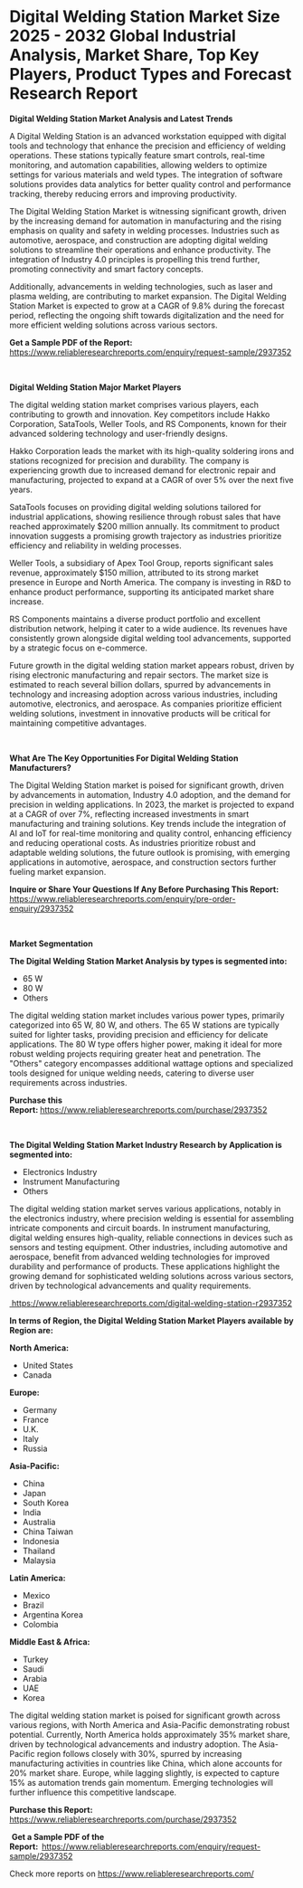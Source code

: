 <p><h1>Digital Welding Station Market Size 2025 - 2032 Global Industrial Analysis, Market Share, Top Key Players, Product Types and Forecast Research Report</h1></p><p><strong>Digital Welding Station Market Analysis and Latest Trends</strong></p>
<p><p>A Digital Welding Station is an advanced workstation equipped with digital tools and technology that enhance the precision and efficiency of welding operations. These stations typically feature smart controls, real-time monitoring, and automation capabilities, allowing welders to optimize settings for various materials and weld types. The integration of software solutions provides data analytics for better quality control and performance tracking, thereby reducing errors and improving productivity.</p><p>The Digital Welding Station Market is witnessing significant growth, driven by the increasing demand for automation in manufacturing and the rising emphasis on quality and safety in welding processes. Industries such as automotive, aerospace, and construction are adopting digital welding solutions to streamline their operations and enhance productivity. The integration of Industry 4.0 principles is propelling this trend further, promoting connectivity and smart factory concepts.</p><p>Additionally, advancements in welding technologies, such as laser and plasma welding, are contributing to market expansion. The Digital Welding Station Market is expected to grow at a CAGR of 9.8% during the forecast period, reflecting the ongoing shift towards digitalization and the need for more efficient welding solutions across various sectors.</p></p>
<p><strong>Get a Sample PDF of the Report:&nbsp;</strong> <a href="https://www.reliableresearchreports.com/enquiry/request-sample/2937352?utm_campaign=2937&utm_medium=2&utm_source=Github&utm_content=ia&utm_term=14032025&utm_id=digital-welding-station">https://www.reliableresearchreports.com/enquiry/request-sample/2937352</a></p>
<p>&nbsp;</p>
<p><strong>Digital Welding Station Major Market Players</strong></p>
<p><p>The digital welding station market comprises various players, each contributing to growth and innovation. Key competitors include Hakko Corporation, SataTools, Weller Tools, and RS Components, known for their advanced soldering technology and user-friendly designs. </p><p>Hakko Corporation leads the market with its high-quality soldering irons and stations recognized for precision and durability. The company is experiencing growth due to increased demand for electronic repair and manufacturing, projected to expand at a CAGR of over 5% over the next five years. </p><p>SataTools focuses on providing digital welding solutions tailored for industrial applications, showing resilience through robust sales that have reached approximately $200 million annually. Its commitment to product innovation suggests a promising growth trajectory as industries prioritize efficiency and reliability in welding processes.</p><p>Weller Tools, a subsidiary of Apex Tool Group, reports significant sales revenue, approximately $150 million, attributed to its strong market presence in Europe and North America. The company is investing in R&D to enhance product performance, supporting its anticipated market share increase.</p><p>RS Components maintains a diverse product portfolio and excellent distribution network, helping it cater to a wide audience. Its revenues have consistently grown alongside digital welding tool advancements, supported by a strategic focus on e-commerce.</p><p>Future growth in the digital welding station market appears robust, driven by rising electronic manufacturing and repair sectors. The market size is estimated to reach several billion dollars, spurred by advancements in technology and increasing adoption across various industries, including automotive, electronics, and aerospace. As companies prioritize efficient welding solutions, investment in innovative products will be critical for maintaining competitive advantages.</p></p>
<p>&nbsp;</p>
<p><strong>What Are The Key Opportunities For Digital Welding Station Manufacturers?</strong></p>
<p><p>The Digital Welding Station market is poised for significant growth, driven by advancements in automation, Industry 4.0 adoption, and the demand for precision in welding applications. In 2023, the market is projected to expand at a CAGR of over 7%, reflecting increased investments in smart manufacturing and training solutions. Key trends include the integration of AI and IoT for real-time monitoring and quality control, enhancing efficiency and reducing operational costs. As industries prioritize robust and adaptable welding solutions, the future outlook is promising, with emerging applications in automotive, aerospace, and construction sectors further fueling market expansion.</p></p>
<p><strong>Inquire or Share Your Questions If Any Before Purchasing This Report:</strong> <a href="https://www.reliableresearchreports.com/enquiry/pre-order-enquiry/2937352?utm_campaign=2937&utm_medium=2&utm_source=Github&utm_content=ia&utm_term=14032025&utm_id=digital-welding-station">https://www.reliableresearchreports.com/enquiry/pre-order-enquiry/2937352</a></p>
<p>&nbsp;</p>
<p><strong>Market Segmentation</strong></p>
<p><strong>The Digital Welding Station Market Analysis by types is segmented into:</strong></p>
<p><ul><li>65 W</li><li>80 W</li><li>Others</li></ul></p>
<p><p>The digital welding station market includes various power types, primarily categorized into 65 W, 80 W, and others. The 65 W stations are typically suited for lighter tasks, providing precision and efficiency for delicate applications. The 80 W type offers higher power, making it ideal for more robust welding projects requiring greater heat and penetration. The "Others" category encompasses additional wattage options and specialized tools designed for unique welding needs, catering to diverse user requirements across industries.</p></p>
<p><strong>Purchase this Report:&nbsp;</strong><a href="https://www.reliableresearchreports.com/purchase/2937352?utm_campaign=2937&utm_medium=2&utm_source=Github&utm_content=ia&utm_term=14032025&utm_id=digital-welding-station">https://www.reliableresearchreports.com/purchase/2937352</a></p>
<p>&nbsp;</p>
<p><strong>The Digital Welding Station Market Industry Research by Application is segmented into:</strong></p>
<p><ul><li>Electronics Industry</li><li>Instrument Manufacturing</li><li>Others</li></ul></p>
<p><p>The digital welding station market serves various applications, notably in the electronics industry, where precision welding is essential for assembling intricate components and circuit boards. In instrument manufacturing, digital welding ensures high-quality, reliable connections in devices such as sensors and testing equipment. Other industries, including automotive and aerospace, benefit from advanced welding technologies for improved durability and performance of products. These applications highlight the growing demand for sophisticated welding solutions across various sectors, driven by technological advancements and quality requirements.</p></p>
<p><a href="https://www.reliableresearchreports.com/digital-welding-station-r2937352?utm_campaign=2937&utm_medium=2&utm_source=Github&utm_content=ia&utm_term=14032025&utm_id=digital-welding-station">&nbsp;https://www.reliableresearchreports.com/digital-welding-station-r2937352</a></p>
<p><strong>In terms of Region, the Digital Welding Station Market Players available by Region are:</strong></p>
<p>
    <p> <strong> North America: </strong>
        <ul>
            <li>United States</li>
            <li>Canada</li>
        </ul>
        </p> 
    <p> <strong> Europe: </strong>
        <ul>
            <li>Germany</li>
            <li>France</li>
            <li>U.K.</li>
            <li>Italy</li>
            <li>Russia</li>
        </ul>
        </p> 
    <p> <strong> Asia-Pacific: </strong>
        <ul>
            <li>China</li>
            <li>Japan</li>
            <li>South Korea</li>
            <li>India</li>
            <li>Australia</li>
            <li>China Taiwan</li>
            <li>Indonesia</li>
            <li>Thailand</li>
            <li>Malaysia</li>
        </ul>
        </p> 
    <p> <strong> Latin America: </strong>
        <ul>
            <li>Mexico</li>
            <li>Brazil</li>
            <li>Argentina Korea</li>
            <li>Colombia</li>
        </ul>
        </p> 
    <p> <strong> Middle East & Africa: </strong>
        <ul>
            <li>Turkey</li>
            <li>Saudi</li>
            <li>Arabia</li>
            <li>UAE</li>
            <li>Korea</li>
        </ul>
    </p>
    </p>
<p><p>The digital welding station market is poised for significant growth across various regions, with North America and Asia-Pacific demonstrating robust potential. Currently, North America holds approximately 35% market share, driven by technological advancements and industry adoption. The Asia-Pacific region follows closely with 30%, spurred by increasing manufacturing activities in countries like China, which alone accounts for 20% market share. Europe, while lagging slightly, is expected to capture 15% as automation trends gain momentum. Emerging technologies will further influence this competitive landscape.</p></p>
<p><strong>Purchase this Report: </strong><a href="https://www.reliableresearchreports.com/purchase/2937352?utm_campaign=2937&utm_medium=2&utm_source=Github&utm_content=ia&utm_term=14032025&utm_id=digital-welding-station">https://www.reliableresearchreports.com/purchase/2937352</a></p>
<p>&nbsp;<strong>Get a Sample PDF of the Report:&nbsp;&nbsp;</strong><a href="https://www.reliableresearchreports.com/enquiry/request-sample/2937352?utm_campaign=2937&utm_medium=2&utm_source=Github&utm_content=ia&utm_term=14032025&utm_id=digital-welding-station">https://www.reliableresearchreports.com/enquiry/request-sample/2937352</a></p>
<p><strong></strong></p>
<p>Check more reports on <a href="https://www.reliableresearchreports.com/?utm_campaign=2937&utm_medium=2&utm_source=Github&utm_content=ia&utm_term=14032025&utm_id=digital-welding-station">https://www.reliableresearchreports.com/</a></p>